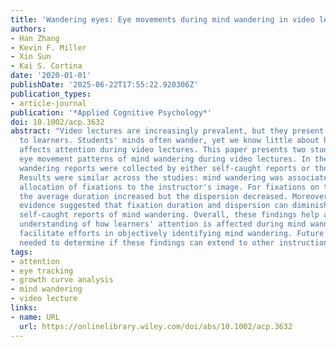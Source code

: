 ```yaml
---
title: 'Wandering eyes: Eye movements during mind wandering in video lectures'
authors:
- Han Zhang
- Kevin F. Miller
- Xin Sun
- Kai S. Cortina
date: '2020-01-01'
publishDate: '2025-06-22T17:55:22.920306Z'
publication_types:
- article-journal
publication: '*Applied Cognitive Psychology*'
doi: 10.1002/acp.3632
abstract: "Video lectures are increasingly prevalent, but they present challenges
  to learners. Students' minds often wander, yet we know little about how mind wandering
  affects attention during video lectures. This paper presents two studies that examined
  eye movement patterns of mind wandering during video lectures. In the studies, mind
  wandering reports were collected by either self-caught reports or thought probes.
  Results were similar across the studies: mind wandering was associated with an increased
  allocation of fixations to the instructor's image. For fixations on the slides,
  the average duration increased but the dispersion decreased. Moreover, preliminary
  evidence suggested that fixation duration and dispersion can diminish soon after
  self-caught reports of mind wandering. Overall, these findings help advance our
  understanding of how learners' attention is affected during mind wandering and may
  facilitate efforts in objectively identifying mind wandering. Future research is
  needed to determine if these findings can extend to other instructional formats."
tags:
- attention
- eye tracking
- growth curve analysis
- mind wandering
- video lecture
links:
- name: URL
  url: https://onlinelibrary.wiley.com/doi/abs/10.1002/acp.3632
---
```

